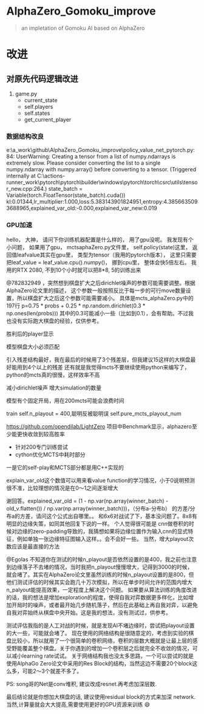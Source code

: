 # AlphaZero_Gomoku_improve
> an impletation of Gomoku AI based on AlphaZero



# 改进

## 对原先代码逻辑改进

1. game.py
   * current_state
   * self.players
   * self.states
   * get_current_player


### 数据结构改良
e:\a_work\github\AlphaZero_Gomoku_improve\policy_value_net_pytorch.py:84: UserWarning: Creating a tensor from a list of numpy.ndarrays is extremely slow. Please consider converting the list to a single numpy.ndarray with numpy.array() before converting to a tensor. (Triggered internally at C:\actions-runner\_work\pytorch\pytorch\builder\windows\pytorch\torch\csrc\utils\tensor_new.cpp:264.)
  state_batch = Variable(torch.FloatTensor(state_batch).cuda())
kl:0.01344,lr_multiplier:1.000,loss:5.383143901824951,entropy:4.3856635093688965,explained_var_old:-0.000,explained_var_new:0.019

### GPU加速
hello， 大神， 请问下你训练机器配置是什么样的， 用了gpu没呢。 我发现有个小问题， 如果用了gpu， mctsaphaZero.py文件里， self.policy(state)这里， 返回值leafvalue其实在gpu里， 类型为tensor（我用的pytorch版本）， 这里只需要把leaf_value = leaf_value.cpu().numpy()， 挪到cpu里， 整体会快5倍左右。 我用的RTX 2080, 不到10个小时就可以把8*8, 5的训练出来



@782832949 ，突然想到棋盘扩大之后dirichlet噪声的参数可能需要调整。根据AlphaZero论文里的描述， 这个参数一般按照反比于每一步的可行move数量设置，所以棋盘扩大之后这个参数可能需要减小。
具体是mcts_alphaZero.py中的197行
p=0.75 * probs + 0.25 * np.random.dirichlet(0.3 * np.ones(len(probs)))
其中的0.3可能减小一些（比如到0.1），会有帮助。不过我也没有实际跑大棋盘的经验，仅供参考。

胜利后的player显示

模型棋盘大小必须匹配

引入残差结构最好，我在最后的时候用了3个残差层，但我建议15这样的大棋盘最好能用到4个以上的残差
还有就是我觉得mcts不要继续使用python来编写了，python的mcts真的很慢，这样效率不高


减小dirichlet噪声
增大simulation的数量

模型有个固定开局，用在200mcts可能会浪费时间


train self.n_playout = 400,聪明反被聪明误
self.pure_mcts_playout_num



https://github.com/opendilab/LightZero 项目中Benchmark显示，alphazero至少能更快收敛到较高胜率


* 针对200专门训练尝试
* cython优化MCTS中耗时部分

一是它的self-play和MCTS部分都是用C++实现的


explain_var_old这个数值可以用来看value function的学习情况，小于0说明预测很不准，比较理想的情况是在0～1之间逐渐增大


谢回答。explained_var_old = (1 -
np.var(np.array(winner_batch) - old_v.flatten()) /
np.var(np.array(winner_batch)))，（分布a-分布b） 的方差/分布a的方差，请问这个公式出自哪里。。
和6x6对战试了下，基本没问题了。8x8有明显的边缘失策，如同其他回复下说的一样。
个人觉得很可能是 cnn做卷积的时候对边缘的zero-padding导致的，我猜想如果将边缘位置作为输入cnn的显式特征，例如单独一张边缘特征图输入这样。。会不会好一些。
当然，增大playout次数应该是最直接的方法


@Egolas 不知道你在测试的时候n_playout是否依然设置的是400，我之前也注意到边缘落子不去堵的情况，当时我把n_playout慢慢增大，记得到3000的时候，就会堵了。其实在AlphaZero论文里虽然训练的时候n_playout设置的是800，但他们测试评估的时候其实会跑几十万次模拟，所以在单步时间允许的范围内增大n_palyout能提高效果，一定程度上解决这个问题。
如果要从算法训练的角度改进的话，我的想法是增加exploration的程度，使得自我对弈数据更多样化，比如增加开局时的噪声，或者最开始几步随机落子，然后在此基础上再自我对弈，以避免自我对弈始终从棋盘中央开始。这是我的想法，没有测试过，供参考。

测试评估我指的是人工对战的时候，就是发现AI不堵边缘时，尝试把playout设置的大一些，可能就会堵了。
现在使用的网络结构是很随意定的，考虑到实验的棋盘比较小，所以就用了一个很简单的卷积网络，卷积的层数大概就是让最上层的感受野能覆盖整个棋盘。关于你遇到的增加一个卷积层之后就完全不收敛的情况，可以减小learning rate试试。
关于网络结构我也没太多思路，一个可以尝试的就是使用AlphaGo Zero论文中采用的Res Block的结构，当然这边不需要20个block这么多，可能2～3个就差不多了。

PS: song哥的Net是conv堆积, 建议改成resnet.再考虑加深层数.

最后结论就是你想加大棋盘的话, 建议使用residual block的方式来加深 network.
当然,计算量就会大大提高,需要使用更好的GPU资源来训练 😄